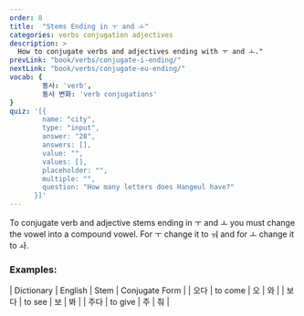 ```yaml
---
order: 8
title:  "Stems Ending in ㅜ and ㅗ"
categories: verbs conjugation adjectives
description: >
  How to conjugate verbs and adjectives ending with ㅜ and ㅗ."
prevLink: "book/verbs/conjugate-i-ending/"
nextLink: "book/verbs/conjugate-eu-ending/"
vocab: {
		동사: 'verb',
		동사 변화: 'verb conjugations'
}
quiz: '[{
        name: "city",
        type: "input",
        answer: "28",
        answers: [],
        value: "",
        values: [],
        placeholder: "",
        multiple: "",
        question: "How many letters does Hangeul have?"
      }]'
---
```

To conjugate verb and adjective stems ending in ㅜ and ㅗ you must change the vowel into a
compound vowel. For ㅜ change it to ㅝ and for ㅗ change it to ㅘ.

### Examples:

| Dictionary | English | Stem | Conjugate Form |
| 오다 | to come | 오 | 와 |
| 보다 | to see | 보 | 봐 |
| 주다 | to give | 주 | 줘 |
